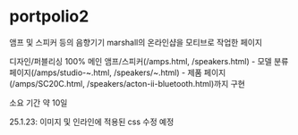 # portpolio2
앰프 및 스피커 등의 음향기기 marshall의 온라인샵을 모티브로 작업한 페이지

디자인/퍼블리싱 100%
메인 앰프/스피커(/amps.html, /speakers.html) - 모델 분류 페이지(/amps/studio-~.html, /speakers/~.html) - 제품 페이지(/amps/SC20C.html, /speakers/acton-ii-bluetooth.html)까지 구현

소요 기간 약 10일

25.1.23: 이미지 및 인라인에 적용된 css 수정 예정
